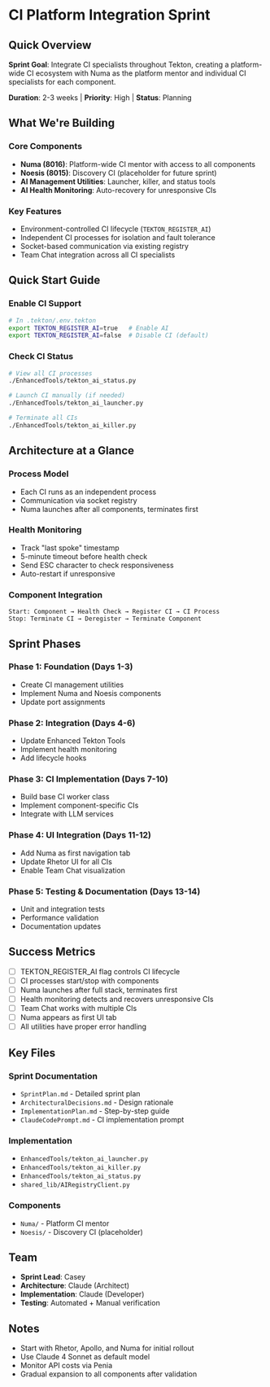 # CI Platform Integration Sprint

## Quick Overview

**Sprint Goal**: Integrate CI specialists throughout Tekton, creating a platform-wide CI ecosystem with Numa as the platform mentor and individual CI specialists for each component.

**Duration**: 2-3 weeks | **Priority**: High | **Status**: Planning

## What We're Building

### Core Components
- **Numa (8016)**: Platform-wide CI mentor with access to all components
- **Noesis (8015)**: Discovery CI (placeholder for future sprint)
- **AI Management Utilities**: Launcher, killer, and status tools
- **AI Health Monitoring**: Auto-recovery for unresponsive CIs

### Key Features
- Environment-controlled CI lifecycle (`TEKTON_REGISTER_AI`)
- Independent CI processes for isolation and fault tolerance
- Socket-based communication via existing registry
- Team Chat integration across all CI specialists

## Quick Start Guide

### Enable CI Support
```bash
# In .tekton/.env.tekton
export TEKTON_REGISTER_AI=true   # Enable AI
export TEKTON_REGISTER_AI=false  # Disable CI (default)
```

### Check CI Status
```bash
# View all CI processes
./EnhancedTools/tekton_ai_status.py

# Launch CI manually (if needed)
./EnhancedTools/tekton_ai_launcher.py

# Terminate all CIs
./EnhancedTools/tekton_ai_killer.py
```

## Architecture at a Glance

### Process Model
- Each CI runs as an independent process
- Communication via socket registry
- Numa launches after all components, terminates first

### Health Monitoring
- Track "last spoke" timestamp
- 5-minute timeout before health check
- Send ESC character to check responsiveness
- Auto-restart if unresponsive

### Component Integration
```
Start: Component → Health Check → Register CI → CI Process
Stop: Terminate CI → Deregister → Terminate Component
```

## Sprint Phases

### Phase 1: Foundation (Days 1-3)
- Create CI management utilities
- Implement Numa and Noesis components
- Update port assignments

### Phase 2: Integration (Days 4-6)
- Update Enhanced Tekton Tools
- Implement health monitoring
- Add lifecycle hooks

### Phase 3: CI Implementation (Days 7-10)
- Build base CI worker class
- Implement component-specific CIs
- Integrate with LLM services

### Phase 4: UI Integration (Days 11-12)
- Add Numa as first navigation tab
- Update Rhetor UI for all CIs
- Enable Team Chat visualization

### Phase 5: Testing & Documentation (Days 13-14)
- Unit and integration tests
- Performance validation
- Documentation updates

## Success Metrics

- [ ] TEKTON_REGISTER_AI flag controls CI lifecycle
- [ ] CI processes start/stop with components
- [ ] Numa launches after full stack, terminates first
- [ ] Health monitoring detects and recovers unresponsive CIs
- [ ] Team Chat works with multiple CIs
- [ ] Numa appears as first UI tab
- [ ] All utilities have proper error handling

## Key Files

### Sprint Documentation
- `SprintPlan.md` - Detailed sprint plan
- `ArchitecturalDecisions.md` - Design rationale
- `ImplementationPlan.md` - Step-by-step guide
- `ClaudeCodePrompt.md` - CI implementation prompt

### Implementation
- `EnhancedTools/tekton_ai_launcher.py`
- `EnhancedTools/tekton_ai_killer.py`
- `EnhancedTools/tekton_ai_status.py`
- `shared_lib/AIRegistryClient.py`

### Components
- `Numa/` - Platform CI mentor
- `Noesis/` - Discovery CI (placeholder)

## Team

- **Sprint Lead**: Casey
- **Architecture**: Claude (Architect)
- **Implementation**: Claude (Developer)
- **Testing**: Automated + Manual verification

## Notes

- Start with Rhetor, Apollo, and Numa for initial rollout
- Use Claude 4 Sonnet as default model
- Monitor API costs via Penia
- Gradual expansion to all components after validation
